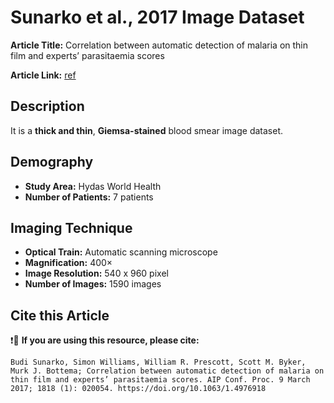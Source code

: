 # **Sunarko et al., 2017 Image Dataset**  
**Article Title:** Correlation between automatic detection of malaria on thin film and experts’ parasitaemia scores

**Article Link:** [ref](https://pubs.aip.org/aip/acp/article/1818/1/020054/784009/Correlation-between-automatic-detection-of-malaria)

## **Description**
It is a **thick and thin**, **Giemsa-stained** blood smear image dataset.


## **Demography**
+ **Study Area:** Hydas World Health
+ **Number of Patients:** 7 patients


## **Imaging Technique**
+ **Optical Train:**  Automatic scanning microscope
+ **Magnification:** 400× 
+ **Image Resolution:** 540 x 960 pixel
+ **Number of Images:** 1590 images


## **Cite this Article**

❗🛑 **If you are using this resource, please cite:** 

```
Budi Sunarko, Simon Williams, William R. Prescott, Scott M. Byker, Murk J. Bottema; Correlation between automatic detection of malaria on thin film and experts’ parasitaemia scores. AIP Conf. Proc. 9 March 2017; 1818 (1): 020054. https://doi.org/10.1063/1.4976918
```
